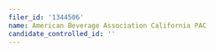 ```yaml
---
filer_id: '1344506'
name: American Beverage Association California PAC
candidate_controlled_id: ''
---
```

